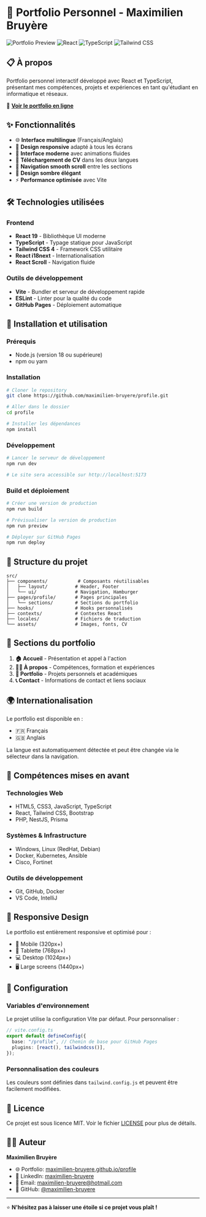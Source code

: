 # 🌟 Portfolio Personnel - Maximilien Bruyère

![Portfolio Preview](https://img.shields.io/badge/Status-Live-brightgreen)
![React](https://img.shields.io/badge/React-19.1.1-blue)
![TypeScript](https://img.shields.io/badge/TypeScript-5.8.3-blue)
![Tailwind CSS](https://img.shields.io/badge/TailwindCSS-4.1.12-blue)

## 📋 À propos

Portfolio personnel interactif développé avec React et TypeScript, présentant mes compétences, projets et expériences en tant qu'étudiant en informatique et réseaux.

🔗 **[Voir le portfolio en ligne](https://maximilien-bruyere.github.io/profile/)**

## ✨ Fonctionnalités

- 🌐 **Interface multilingue** (Français/Anglais)
- 📱 **Design responsive** adapté à tous les écrans
- 🎨 **Interface moderne** avec animations fluides
- 📄 **Téléchargement de CV** dans les deux langues
- 🚀 **Navigation smooth scroll** entre les sections
- 🌙 **Design sombre élégant**
- ⚡ **Performance optimisée** avec Vite

## 🛠️ Technologies utilisées

### Frontend
- **React 19** - Bibliothèque UI moderne
- **TypeScript** - Typage statique pour JavaScript
- **Tailwind CSS 4** - Framework CSS utilitaire
- **React i18next** - Internationalisation
- **React Scroll** - Navigation fluide

### Outils de développement
- **Vite** - Bundler et serveur de développement rapide
- **ESLint** - Linter pour la qualité du code
- **GitHub Pages** - Déploiement automatique

## 🚀 Installation et utilisation

### Prérequis
- Node.js (version 18 ou supérieure)
- npm ou yarn

### Installation
```bash
# Cloner le repository
git clone https://github.com/maximilien-bruyere/profile.git

# Aller dans le dossier
cd profile

# Installer les dépendances
npm install
```

### Développement
```bash
# Lancer le serveur de développement
npm run dev

# Le site sera accessible sur http://localhost:5173
```

### Build et déploiement
```bash
# Créer une version de production
npm run build

# Prévisualiser la version de production
npm run preview

# Déployer sur GitHub Pages
npm run deploy
```

## 📁 Structure du projet

```
src/
├── components/           # Composants réutilisables
│   ├── layout/          # Header, Footer
│   └── ui/              # Navigation, Hamburger
├── pages/profile/       # Pages principales
│   └── sections/        # Sections du portfolio
├── hooks/               # Hooks personnalisés
├── contexts/            # Contextes React
├── locales/             # Fichiers de traduction
└── assets/              # Images, fonts, CV
```

## 🎨 Sections du portfolio

1. **🏠 Accueil** - Présentation et appel à l'action
2. **👨‍💻 À propos** - Compétences, formation et expériences
3. **💼 Portfolio** - Projets personnels et académiques
4. **📞 Contact** - Informations de contact et liens sociaux

## 🌍 Internationalisation

Le portfolio est disponible en :
- 🇫🇷 Français
- 🇬🇧 Anglais

La langue est automatiquement détectée et peut être changée via le sélecteur dans la navigation.

## 🎯 Compétences mises en avant

### Technologies Web
- HTML5, CSS3, JavaScript, TypeScript
- React, Tailwind CSS, Bootstrap
- PHP, NestJS, Prisma

### Systèmes & Infrastructure
- Windows, Linux (RedHat, Debian)
- Docker, Kubernetes, Ansible
- Cisco, Fortinet

### Outils de développement
- Git, GitHub, Docker
- VS Code, IntelliJ

## 📱 Responsive Design

Le portfolio est entièrement responsive et optimisé pour :
- 📱 Mobile (320px+)
- 📱 Tablette (768px+)
- 💻 Desktop (1024px+)
- 🖥️ Large screens (1440px+)

## 🔧 Configuration

### Variables d'environnement
Le projet utilise la configuration Vite par défaut. Pour personnaliser :

```typescript
// vite.config.ts
export default defineConfig({
  base: "/profile", // Chemin de base pour GitHub Pages
  plugins: [react(), tailwindcss()],
});
```

### Personnalisation des couleurs
Les couleurs sont définies dans `tailwind.config.js` et peuvent être facilement modifiées.

## 📄 Licence

Ce projet est sous licence MIT. Voir le fichier [LICENSE](LICENSE) pour plus de détails.

## 👨‍💻 Auteur

**Maximilien Bruyère**
- 🌐 Portfolio: [maximilien-bruyere.github.io/profile](https://maximilien-bruyere.github.io/profile/)
- 💼 LinkedIn: [maximilien-bruyere](https://linkedin.com/in/maximilien-bruyere)
- 📧 Email: maximilien-bruyere@hotmail.com
- 🐙 GitHub: [@maximilien-bruyere](https://github.com/maximilien-bruyere)

---

⭐ **N'hésitez pas à laisser une étoile si ce projet vous plaît !**